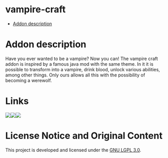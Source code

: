 # vampire-craft

- [Addon description](#addon-description)

# Addon description
Have you ever wanted to be a vampire? Now you can! The vampire craft addon is inspired by a famous java mod with the same theme. In it it is possible to transform into a vampire, drink blood, unlock various abilities, among other things. Only ours allows all this with the possibility of becoming a werewolf.

# Links
[![](https://cdn.jsdelivr.net/npm/@intergrav/devins-badges@3/assets/cozy/social/discord-plural_vector.svg)](https://discord.com/invite/HAS99pEwJ4)[![](https://cdn.jsdelivr.net/npm/@intergrav/devins-badges@3.2.0/assets/cozy/social/youtube-singular_vector.svg)](https://m.youtube.com/channel/UCrq1E1rJEaYDXeU1qXk9OaQ)[![](https://cdn.jsdelivr.net/npm/@intergrav/devins-badges@3.2.0/assets/cozy/social/twitter-singular_vector.svg)](https://x.com/sunrise_studioo)

# License Notice and Original Content
This project is developed and licensed under the [GNU LGPL 3.0](https://choosealicense.com/licenses/lgpl-3.0/).
